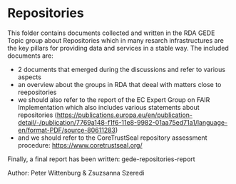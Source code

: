 # Repositories
This folder contains documents collected and written in the RDA GEDE Topic group about Repositories which in many resarch infrastructures are the key pillars for providing data and services in a stable way.
The included documents are:
- 2 documents that emerged during the discussions and refer to various aspects
- an overview about the groups in RDA that deeal with matters close to reepositories
- we should also refer to the report of the EC Expert Group on FAIR Implementation which also includes various statements about repositories (https://publications.europa.eu/en/publication-detail/-/publication/7769a148-f1f6-11e8-9982-01aa75ed71a1/language-en/format-PDF/source-80611283) 
- and we should refer to the CoreTrustSeal repository assessment procedure: https://www.coretrustseal.org/ 

Finally, a final report has been written: gede-repositories-report


Author: Peter Wittenburg & Zsuzsanna Szeredi
